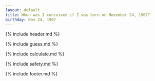 ```yaml
---
layout: default
title: When was I conceived if I was born on November 24, 1907?
birthday: Nov 24, 1907
---
```


{% include header.md %}

{% include guess.md %}

{% include calculate.md %}

{% include safety.md %}

{% include footer.md %}



